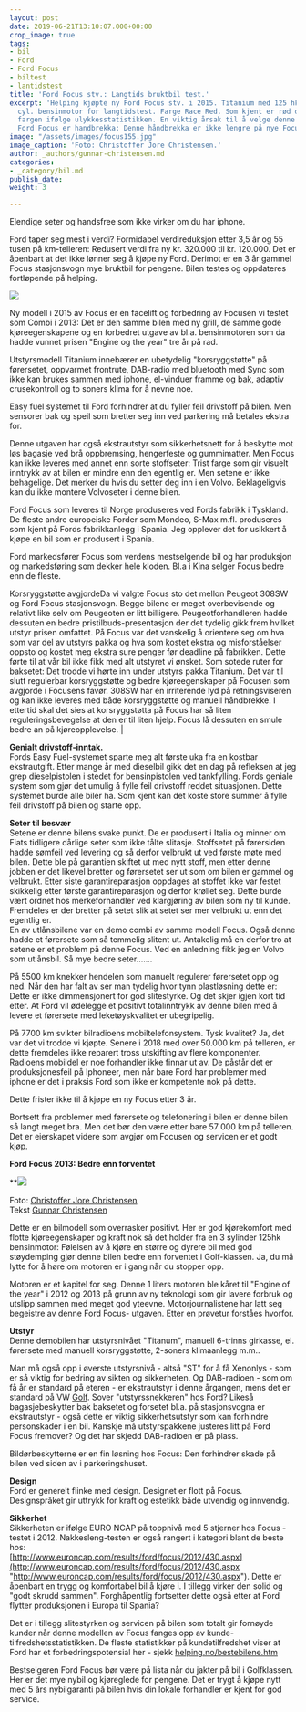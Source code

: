 ```yaml
---
layout: post
date: 2019-06-21T13:10:07.000+00:00
crop_image: true
tags:
- bil
- Ford
- Ford Focus
- biltest
- lantidstest
title: 'Ford Focus stv.: Langtids bruktbil test.'
excerpt: 'Helping kjøpte ny Ford Focus stv. i 2015. Titanium med 125 hk 1 liters 3
  cyl. bensinmotor for langtidstest. Farge Race Red. Som kjent er rød den sikreste
  fargen ifølge ulykkesstatistikken. En viktig årsak til å velge denne modellen av
  Ford Focus er handbrekka: Denne håndbrekka er ikke lengre på nye Focus 2018. '
image: "/assets/images/focus155.jpg"
image_caption: 'Foto: Christoffer Jore Christensen.'
author: _authors/gunnar-christensen.md
categories:
- _category/bil.md
publish_date: 
weight: 3

---
```

Elendige seter og handsfree som ikke virker om du har iphone.

Ford taper seg mest i verdi? Formidabel verdireduksjon etter 3,5 år og 55 tusen på km-telleren: Redusert verdi fra ny kr. 320.000 til kr. 120.000. Det er åpenbart at det ikke lønner seg å kjøpe ny Ford. Derimot er en 3 år gammel Focus stasjonsvogn mye bruktbil for pengene. Bilen testes og oppdateres fortløpende på helping.

![](https://www.helping.no/focus155.jpg)

Ny modell i 2015 av Focus er en facelift og forbedring av Focusen vi testet som Combi i 2013: Det er den samme bilen med ny grill, de samme gode kjøreegenskapene og en forbedret utgave av bl.a. bensinmotoren som da hadde vunnet prisen "Engine og the year" tre år på rad.

Utstyrsmodell Titanium innebærer en ubetydelig "korsryggstøtte" på førersetet, oppvarmet frontrute, DAB-radio med bluetooth med Sync som ikke kan brukes sammen med iphone, el-vinduer framme og bak, adaptiv crusekontroll og to soners klima for å nevne noe.

Easy fuel systemet til Ford forhindrer at du fyller feil drivstoff på bilen. Men sensorer bak og speil som bretter seg inn ved parkering må betales ekstra for.

Denne utgaven har også ekstrautstyr som sikkerhetsnett for å beskytte mot løs bagasje ved brå oppbremsing, hengerfeste og gummimatter. Men Focus kan ikke leveres med annet enn sorte stoffseter: Trist farge som gir visuelt inntrykk av at bilen er mindre enn den egentlig er. Men setene er ikke behagelige. Det merker du hvis du setter deg inn i en Volvo. Beklageligvis kan du ikke montere Volvoseter i denne bilen.

Ford Focus som leveres til Norge produseres ved Fords fabrikk i Tyskland. De fleste andre europeiske Forder som Mondeo, S-Max m.fl. produseres som kjent på Fords fabrikkanlegg i Spania. Jeg opplever det for usikkert å kjøpe en bil som er produsert i Spania.

Ford markedsfører Focus som verdens mestselgende bil og har produksjon og markedsføring som dekker hele kloden. Bl.a i Kina selger Focus bedre enn de fleste.

Korsryggstøtte avgjordeDa vi valgte Focus sto det mellon Peugeot 308SW og Ford Focus stasjonsvogn. Begge bilene er meget overbevisende og relativt like selv om Peugeoten er litt billigere. Peugeotforhandleren hadde dessuten en bedre pristilbuds-presentasjon der det tydelig gikk frem hvilket utstyr prisen omfattet. På Focus var det vanskelig å orientere seg om hva som var del av utstyrs pakka og hva som kostet ekstra og misforståelser oppsto og kostet meg ekstra sure penger før deadline på fabrikken. Dette førte til at vår bil ikke fikk med alt utstyret vi ønsket. Som sotede ruter for baksetet: Det trodde vi hørte inn under utstyrs pakka Titanium. Det var til slutt regulerbar korsryggstøtte og bedre kjøreegenskaper på Focusen som avgjorde i Focusens favør. 308SW har en irriterende lyd på retningsviseren og kan ikke leveres med både korsryggstøtte og manuell håndbrekke. I ettertid skal det sies at korsryggstøtta på Focus har så liten reguleringsbevegelse at den er til liten hjelp. Focus lå dessuten en smule bedre an på kjøreopplevelse. |

**Genialt drivstoff-inntak.**  
Fords Easy Fuel-systemet sparte meg alt første uka fra en kostbar ekstrautgift. Etter mange år med dieselbil gikk det en dag på refleksen at jeg grep dieselpistolen i stedet for bensinpistolen ved tankfylling. Fords geniale system som gjør det umulig å fylle feil drivstoff reddet situasjonen. Dette systemet burde alle biler ha. Som kjent kan det koste store summer å fylle feil drivstoff på bilen og starte opp.

**Seter til besvær**  
Setene er denne bilens svake punkt. De er produsert i Italia og minner om Fiats tidligere dårlige seter som ikke tålte slitasje. Stoffsetet på førersiden hadde sømfeil ved levering og så derfor velbrukt ut ved første møte med bilen. Dette ble på garantien skiftet ut med nytt stoff, men etter denne jobben er det likevel bretter og førersetet ser ut som om bilen er gammel og velbrukt. Etter siste garantireparasjon oppdages at stoffet ikke var festet skikkelig etter første garantireparasjon og derfor krøllet seg. Dette burde vært ordnet hos merkeforhandler ved klargjøring av bilen som ny til kunde. Fremdeles er der bretter på setet slik at setet ser mer velbrukt ut enn det egentlig er.  
En av utlånsbilene var en demo combi av samme modell Focus. Også denne hadde et førersete som så temmelig slitent ut. Antakelig må en derfor tro at setene er et problem på denne Focus. Ved en anledning fikk jeg en Volvo som utlånsbil. Så mye bedre seter.......

På 5500 km knekker hendelen som manuelt regulerer førersetet opp og ned. Når den har falt av ser man tydelig hvor tynn plastløsning dette er: Dette er ikke dimmensjonert for god slitestyrke. Og det skjer igjen kort tid etter. At Ford vil ødelegge et positivt totalinntrykk av denne bilen med å levere et førersete med leketøyskvalitet er ubegripelig.

På 7700 km svikter bilradioens mobiltelefonsystem. Tysk kvalitet? Ja, det var det vi trodde vi kjøpte. Senere i 2018 med over 50.000 km på telleren, er dette fremdeles ikke reparert tross utskifting av flere komponenter. Radioens mobildel er noe forhandler ikke finnar ut av. De påstår det er produksjonesfeil på Iphoneer, men når bare Ford har problemer med  
iphone er det i praksis Ford som ikke er kompetente nok på dette.

Dette frister ikke til å kjøpe en ny Focus etter 3 år.

Bortsett fra problemer med førersete og telefonering i bilen er denne bilen så langt meget bra. Men det bør den være etter bare 57 000 km på telleren. Det er eierskapet videre som avgjør om Focusen og servicen er et godt kjøp.   
  
**Ford Focus 2013: Bedre enn forventet**

\**![](https://www.helping.no/focus1.jpg)

Foto: [Christoffer Jore Christensen](http://www.helping.no/christoffer.htm)  
Tekst [Gunnar Christensen](http://www.helping.no/gunnar.htm)

Dette er en bilmodell som overrasker positivt. Her er god kjørekomfort med flotte kjøreegenskaper og kraft nok så det holder fra en 3 sylinder 125hk bensinmotor: Følelsen av å kjøre en større og dyrere bil med god støydemping gjør denne bilen bedre enn forventet i Golf-klassen. Ja, du må lytte for å høre om motoren er i gang når du stopper opp.

Motoren er et kapitel for seg. Denne 1 liters motoren ble kåret til "Engine of the year" i 2012 og 2013 på grunn av ny teknologi som gir lavere forbruk og utslipp sammen med meget god yteevne. Motorjournalistene har latt seg begeistre av denne Ford Focus- utgaven. Etter en prøvetur forståes hvorfor.

**Utstyr**  
Denne demobilen har utstyrsnivået "Titanum", manuell 6-trinns girkasse, el. førersete med manuell korsryggstøtte, 2-soners klimaanlegg m.m..

Man må også opp i øverste utstyrsnivå - altså "ST" for å få Xenonlys - som er så viktig for bedring av sikten og sikkerheten. Og DAB-radioen - som om få år er standard på eteren - er ekstrautstyr i denne årgangen, mens det er standard på VW [Golf](http://www.helping.no/golf7.htm). Sover "utstyrssnekkeren" hos Ford? Likeså bagasjebeskytter bak baksetet og forsetet bl.a. på stasjonsvogna er ekstrautstyr - også dette er viktig sikkerhetsutstyr som kan forhindre personskader i en bil. Kanskje må utstyrspakkene justeres litt på Ford  
Focus fremover? Og det har skjedd DAB-radioen er på plass.

Bildørbeskytterne er en fin løsning hos Focus: Den forhindrer skade på  
bilen ved siden av i parkeringshuset.

**Design**  
Ford er generelt flinke med design. Designet er flott på Focus. Designspråket gir uttrykk for kraft og estetikk både utvendig og innvendig.

**Sikkerhet**  
Sikkerheten er ifølge EURO NCAP på toppnivå med 5 stjerner hos Focus - testet i 2012. Nakkesleng-testen er også rangert i kategori blant de beste hos:  
[http://www.euroncap.com/results/ford/focus/2012/430.aspx](http://www.euroncap.com/results/ford/focus/2012/430.aspx "http://www.euroncap.com/results/ford/focus/2012/430.aspx"). Dette er åpenbart en trygg og komfortabel bil å kjøre i. I tillegg virker den solid og "godt skrudd sammen". Forghåpentlig fortsetter dette også etter at Ford flytter produksjonen i Europa til Spania?

Det er i tillegg slitestyrken og servicen på bilen som totalt gir fornøyde kunder når denne modellen av Focus fanges opp av kunde-tilfredshetsstatistikken. De fleste statistikker på kundetilfredshet viser at Ford har et forbedringspotensial her - sjekk [helping.no/bestebilene.htm](http://www.helping.no/bestebilene.htm)

Bestselgeren Ford Focus bør være på lista når du jakter på bil i Golfklassen. Her er det mye nybil og kjøreglede for pengene. Det er trygt å kjøpe nytt med 5 års nybilgaranti på bilen hvis din lokale forhandler er kjent for god service.
